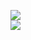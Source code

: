 [![](https://img.shields.io/badge/Made%20With-Github%20Spray-lightgrey.svg?style=for-the-badge&logo=github)](https://github.com/Annihil/github-spray#21350)  
[![](https://i.imgur.com/2DrTn0Z.gif)](https://github.com/Annihil/github-spray)